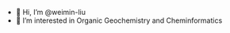 - 👋 Hi, I’m @weimin-liu
- 👀 I’m interested in Organic Geochemistry and Cheminformatics

<!---
weimin-liu/weimin-liu is a ✨ special ✨ repository because its `README.md` (this file) appears on your GitHub profile.
You can click the Preview link to take a look at your changes.
--->
